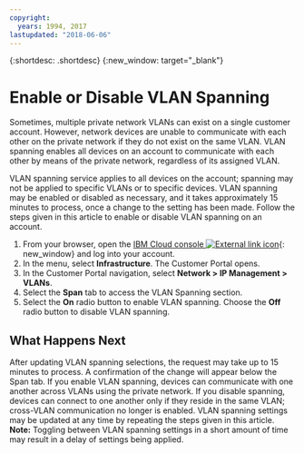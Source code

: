 ```yaml
---
copyright:
  years: 1994, 2017
lastupdated: "2018-06-06"
---
```

{:shortdesc: .shortdesc}
{:new_window: target="_blank"}

# Enable or Disable VLAN Spanning

Sometimes, multiple private network VLANs can exist on a single customer account. However, network devices are unable to communicate with each other on the private network if they do not exist on the same VLAN. VLAN spanning enables all devices on an account to communicate with each other by means of the private network, regardless of its assigned VLAN. 

VLAN spanning service applies to all devices on the account; spanning may not be applied to specific VLANs or to specific devices. VLAN spanning may be enabled or disabled as necessary, and it takes approximately 15 minutes to process, once a change to the setting has been made. Follow the steps given in this article to enable or disable VLAN spanning on an account.

1. From your browser, open the [IBM Cloud console ![External link icon](../../icons/launch-glyph.svg "External link icon")](https://control.bluemix.net/){: new_window} and log into your account.
2. In the menu, select **Infrastructure**. The Customer Portal opens.
3. In the Customer Portal navigation, select **Network > IP Management > VLANs**.
4. Select the **Span** tab to access the VLAN Spanning section.
5. Select the **On** radio button to enable VLAN spanning. Choose the **Off** radio button to disable VLAN spanning.


## What Happens Next

After updating VLAN spanning selections, the request may take up to 15 minutes to process. A confirmation of the change will  appear below the Span tab. If you enable VLAN spanning, devices can communicate with one another across VLANs using the private network. If you disable spanning, devices can connect to one another only if they reside in the same VLAN; cross-VLAN communication no longer is enabled. VLAN spanning settings may be updated at any time by repeating the steps given in this article. **Note:** Toggling between VLAN spanning settings in a short amount of time may result in a delay of settings being applied.
